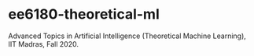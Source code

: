 # ee6180-theoretical-ml

Advanced Topics in Artificial Intelligence (Theoretical Machine Learning), IIT Madras, Fall 2020.
